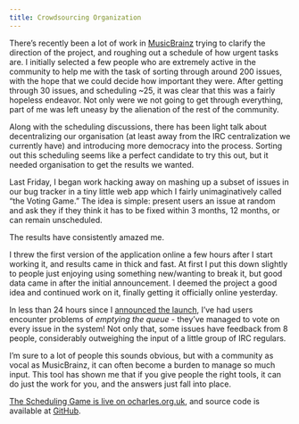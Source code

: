 ```yaml
---
title: Crowdsourcing Organization
---
```


There’s recently been a lot of work in [MusicBrainz](http://musicbrainz.org)
trying to clarify the direction of the project, and roughing out a schedule of
how urgent tasks are. I initially selected a few people who are extremely active
in the community to help me with the task of sorting through around 200 issues,
with the hope that we could decide how important they were. After getting
through 30 issues, and scheduling ~25, it was clear that this was a fairly
hopeless endeavor. Not only were we not going to get through everything, part of
me was left uneasy by the alienation of the rest of the community.

Along with the scheduling discussions, there has been light talk about
decentralizing our organisation (at least away from the IRC centralization we
currently have) and introducing more democracy into the process. Sorting out
this scheduling seems like a perfect candidate to try this out, but it needed
organisation to get the results we wanted.

Last Friday, I began work hacking away on mashing up a subset of issues in our
bug tracker in a tiny little web app which I fairly unimaginatively called “the
Voting Game.” The idea is simple: present users an issue at random and ask they
if they think it has to be fixed within 3 months, 12 months, or can remain
unscheduled.

The results have consistently amazed me.

I threw the first version of the application online a few hours after I start
working it, and results came in thick and fast. At first I put this down
slightly to people just enjoying using something new/wanting to break it, but
good data came in after the initial announcement. I deemed the project a good
idea and continued work on it, finally getting it officially online yesterday.

In less than 24 hours since I
[announced the launch](http://blog.musicbrainz.org/?p=1152), I’ve had users
encounter problems of *emptying the queue* - they’ve managed to vote on every
issue in the system!  Not only that, some issues have feedback from 8 people,
considerably outweighing the input of a little group of IRC regulars.

I’m sure to a lot of people this sounds obvious, but with a community as vocal
as MusicBrainz, it can often become a burden to manage so much input. This tool
has shown me that if you give people the right tools, it can do just the work
for you, and the answers just fall into place.

[The Scheduling Game is live on ocharles.org.uk](http://scheduling.ocharles.org.uk/),
and source code is available at
[GitHub](https://github.com/ocharles/VotingGame).
